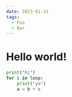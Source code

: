 ```yaml
---
date: 2023-01-31
tags:
  - Foo
  - Bar
---
```


# Hello world!

```python
print("hi")
for i in loop:
    print("yo")
    a = b + c
```
